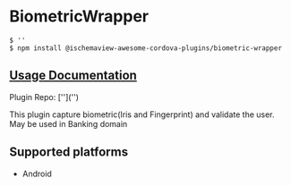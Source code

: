 # BiometricWrapper

```text
$ ''
$ npm install @ischemaview-awesome-cordova-plugins/biometric-wrapper
```

## [Usage Documentation](https://danielsogl.gitbook.io/awesome-cordova-plugins/plugins/biometric-wrapper/)

Plugin Repo: \[''\]\(''\)

This plugin capture biometric\(Iris and Fingerprint\) and validate the user. May be used in Banking domain

## Supported platforms

* Android

